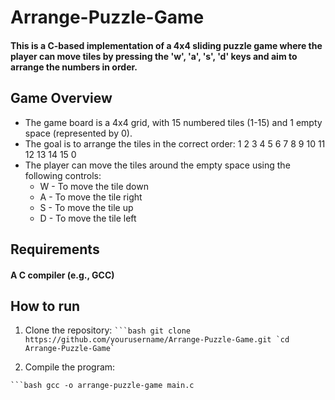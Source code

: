 # Arrange-Puzzle-Game

#### This is a C-based implementation of a 4x4 sliding puzzle game where the player can move tiles by pressing the 'w', 'a', 's', 'd' keys and aim to arrange the numbers in order.

## Game Overview
* The game board is a 4x4 grid, with 15 numbered tiles (1-15) and 1 empty space (represented by 0).
* The goal is to arrange the tiles in the correct order:
  1   2   3   4
  5   6   7   8
  9   10  11  12
  13  14  15  0
* The player can move the tiles around the empty space using the following controls:
  * W - To move the tile down
  * A - To move the tile right
  * S - To move the tile up
  * D - To move the tile left
 
## Requirements
#### A C compiler (e.g., GCC)

## How to run
1. Clone the repository:
`` ```bash
  git clone https://github.com/yourusername/Arrange-Puzzle-Game.git
`cd Arrange-Puzzle-Game` ``

2. Compile the program:

`` ```bash
  gcc -o arrange-puzzle-game main.c ``
